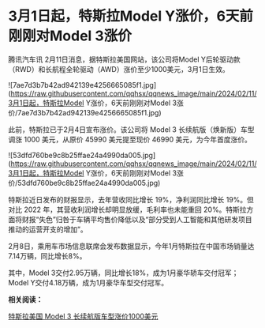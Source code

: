 # 3月1日起，特斯拉Model Y涨价，6天前刚刚对Model 3涨价

腾讯汽车讯 2月11日消息，据特斯拉美国网站，该公司将Model Y后轮驱动款（RWD）和长航程全轮驱动（AWD）涨价至少1000美元，3月1日生效。

![7ae7d3b7b42ad942139e4256665085f1.jpg](https://raw.githubusercontent.com/qqhsx/qqnews_image/main/2024/02/11/3月1日起，特斯拉Model Y涨价，6天前刚刚对Model 3涨价/7ae7d3b7b42ad942139e4256665085f1.jpg)

此前，特斯拉已于2月4日宣布涨价。该公司将 Model 3 长续航版（焕新版）车型调涨 1000 美元，从原价 45990 美元提至现价 46990
美元，为今年首度涨价。

![53dfd760be9c8b25ffae24a4990da005.jpg](https://raw.githubusercontent.com/qqhsx/qqnews_image/main/2024/02/11/3月1日起，特斯拉Model Y涨价，6天前刚刚对Model 3涨价/53dfd760be9c8b25ffae24a4990da005.jpg)

特斯拉近日发布的财报显示，去年营收同比增长 19%，净利润同比增长 19%。但对比 2022 年，其营收利润增长却明显放缓，毛利率也未能重回
20%。特斯拉方面将财报“失色”归咎于车辆平均售价降低以及“部分受到人工智能和其他研发项目推动的运营开支的增加”。

2月8日，乘用车市场信息联席会发布数据显示，今年1月特斯拉在中国市场销量达7.14万辆，同比增长8%。

其中，Model 3交付2.95万辆，同比增长18%，成为1月豪华轿车交付冠军；Model Y交付4.18万辆，成为1月豪华车型交付冠军。

**相关阅读：**

[特斯拉美国 Model 3 长续航版车型涨价1000美元](https://news.qq.com/rain/a/20240205A00NNT00)

